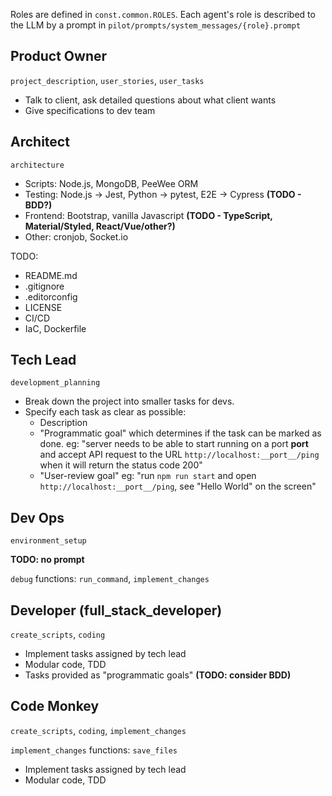Roles are defined in `const.common.ROLES`.
Each agent's role is described to the LLM by a prompt in `pilot/prompts/system_messages/{role}.prompt`

## Product Owner
`project_description`, `user_stories`, `user_tasks`

- Talk to client, ask detailed questions about what client wants
- Give specifications to dev team


## Architect
`architecture`

- Scripts: Node.js, MongoDB, PeeWee ORM
- Testing: Node.js -> Jest, Python -> pytest, E2E -> Cypress **(TODO - BDD?)**
- Frontend: Bootstrap, vanilla Javascript **(TODO - TypeScript, Material/Styled, React/Vue/other?)**
- Other: cronjob, Socket.io

TODO: 
- README.md
- .gitignore
- .editorconfig
- LICENSE
- CI/CD
- IaC, Dockerfile


## Tech Lead
`development_planning`

- Break down the project into smaller tasks for devs.
- Specify each task as clear as possible:
  - Description
  - "Programmatic goal" which determines if the task can be marked as done.
    eg: "server needs to be able to start running on a port __port__ and accept API request 
         to the URL `http://localhost:__port__/ping` when it will return the status code 200"
  - "User-review goal" 
    eg: "run `npm run start` and open `http://localhost:__port__/ping`, see "Hello World" on the screen"


## Dev Ops
`environment_setup`

**TODO: no prompt**

`debug` functions: `run_command`, `implement_changes`


## Developer (full_stack_developer)
`create_scripts`, `coding`

- Implement tasks assigned by tech lead
- Modular code, TDD
- Tasks provided as "programmatic goals" **(TODO: consider BDD)**


## Code Monkey
`create_scripts`, `coding`, `implement_changes`

`implement_changes` functions: `save_files`

- Implement tasks assigned by tech lead
- Modular code, TDD
